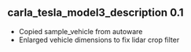 ## carla_tesla_model3_description 0.1

* Copied sample_vehicle from autoware
* Enlarged vehicle dimensions to fix lidar crop filter
